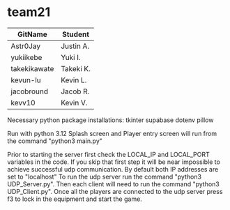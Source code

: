 # team21
|  GitName | Student |
|----------|---------|
|Astr0Jay|Justin A.|
|yukiikebe|Yuki I.|
|takekikawate|Takeki K.|
|kevun-lu| Kevin L.|
|jacobround|Jacob R.|
|kevv10|Kevin V.|


Necessary python package installations:
tkinter
supabase
dotenv
pillow

Run with python 3.12
Splash screen and Player entry screen will run from the command "python3 main.py"


Prior to starting the server first check the LOCAL_IP and LOCAL_PORT variables in the code.
If you skip that first step it will be near impossible to achieve successful udp communication.
By default both IP addresses are set to "localhost"
To run the udp server run the command "python3 UDP_Server.py".
Then each client will need to run the command "python3 UDP_Client.py".
Once all the players are connected to the udp server press f3 to lock in the equipment and start the game.
